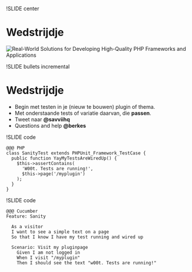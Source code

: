 !SLIDE center
# Wedstrijdje
![Real-World Solutions for Developing High-Quality PHP Frameworks and
Applications](cover.jpg)

!SLIDE bullets incremental
# Wedstrijdje #

* Begin met testen in je (nieuw te bouwen) plugin of thema.
* Met onderstaande tests of variatie daarvan, die **passen**.
* Tweet naar **@savviihq**
* Questions and help **@berkes**

!SLIDE code

    @@@ PHP
    class SanityTest extends PHPUnit_Framework_TestCase {
      public function YayMyTestsAreWiredUp() {
        $this->assertContains(
          'W00t. Tests are running!', 
          $this->page('/myplugin')
        );
      }
    }

!SLIDE code

    @@@ Cucumber
    Feature: Sanity

      As a visitor
      I want to see a simple text on a page
      So that I know I have my test running and wired up

      Scenario: Visit my pluginpage
        Given I am not logged in
        When I visit "/myplugin"
        Then I should see the text "w00t. Tests are running!"

